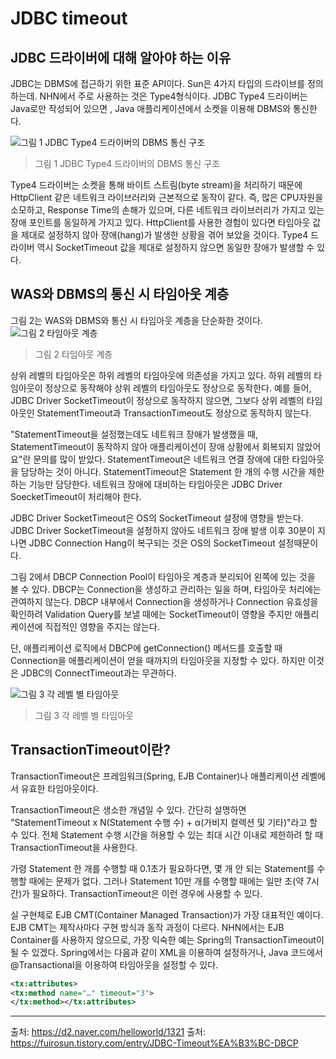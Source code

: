 # JDBC timeout

## JDBC 드라이버에 대해 알아야 하는 이유
 JDBC는 DBMS에 접근하기 위한 표준 API이다. Sun은 4가지 타입의 드라이브를 정의하는데. NHN에서 주로 사용하는 것은 Type4형식이다. JDBC Type4 드라이버는 Java로만 작성되어 있으면 , Java 애플리케이션에서 소켓을 이용해 DBMS와 통신한다. 

![그림 1 JDBC Type4 드라이버의 DBMS 통신 구조](https://d2.naver.com/content/images/2015/06/helloworld-1321-1.png)
>그림 1 JDBC Type4 드라이버의 DBMS 통신 구조

Type4 드라이버는 소켓을 통해 바이트 스트림(byte stream)을 처리하기 때문에 HttpClient 같은 네트워크 라이브러리와 근본적으로 동작이 같다. 즉, 많은 CPU자원을 소모하고, Response Time의 손해가 있으며, 다른 네트워크 라이브러리가 가지고 있는 장애 포인트를 동일하게 가지고 있다. HttpClient를 사용한 경험이 있다면 타임아웃 값을 제대로 설정하지 않아 장애(hang)가 발생한 상황을 겪어 보았을 것이다. Type4 드라이버 역시 SocketTimeout 값을 제대로 설정하지 않으면 동일한 장애가 발생할 수 있다.

## WAS와 DBMS의 통신 시 타임아웃 계층
그림 2는 WAS와 DBMS와 통신 시 타임아웃 계층을 단순화한 것이다.
![그림 2 타임아웃 계층](https://d2.naver.com/content/images/2015/06/helloworld-1321-2.png)
> 그림 2 타임아웃 계층

상위 레벨의 타임아웃은 하위 레벨의 타임아웃에 의존성을 가지고 있다. 하위 레벨의 타임아웃이 정상으로 동작해야 상위 레벨의 타임아웃도 정상으로 동작한다. 예를 들어, JDBC Driver SocketTimeout이 정상으로 동작하지 않으면, 그보다 상위 레벨의 타임아웃인 StatementTimeout과 TransactionTimeout도 정상으로 동작하지 않는다.

"StatementTimeout을 설정했는데도 네트워크 장애가 발생했을 때, StatementTimeout이 동작하지 않아 애플리케이션이 장애 상황에서 회복되지 않았어요"란 문의를 많이 받았다. StatementTimeout은 네트워크 연결 장애에 대한 타임아웃을 담당하는 것이 아니다. StatementTimeout은 Statement 한 개의 수행 시간을 제한하는 기능만 담당한다. 네트워크 장애에 대비하는 타임아웃은 JDBC Driver SoecketTimeout이 처리해야 한다.

JDBC Driver SocketTimeout은 OS의 SocketTimeout 설정에 영향을 받는다. JDBC Driver SocketTimeout을 설정하지 않아도 네트워크 장애 발생 이후 30분이 지나면 JDBC Connection Hang이 복구되는 것은 OS의 SocketTimeout 설정때문이다.

그림 2에서 DBCP Connection Pool이 타임아웃 계층과 분리되어 왼쪽에 있는 것을 볼 수 있다. DBCP는 Connection을 생성하고 관리하는 일을 하며, 타임아웃 처리에는 관여하지 않는다. DBCP 내부에서 Connection을 생성하거나 Connection 유효성을 확인하려 Validation Query를 보낼 때에는 SocketTimeout이 영향을 주지만 애플리케이션에 직접적인 영향을 주지는 않는다.

단, 애플리케이션 로직에서 DBCP에 getConnection() 메서드를 호출할 때 Connection을 애플리케이션이 얻을 때까지의 타임아웃을 지정할 수 있다. 하지만 이것은 JDBC의 ConnectTimeout과는 무관하다.

![그림 3 각 레벨 별 타임아웃](https://d2.naver.com/content/images/2015/06/helloworld-1321-3.png)
>그림 3 각 레벨 별 타임아웃

## TransactionTimeout이란?
TransactionTimeout은 프레임워크(Spring, EJB Container)나 애플리케이션 레벨에서 유효한 타임아웃이다.

TransactionTimeout은 생소한 개념일 수 있다. 간단히 설명하면 "StatementTimeout x N(Statement 수행 수) + α(가비지 컬렉션 및 기타)"라고 할 수 있다. 전체 Statement 수행 시간을 허용할 수 있는 최대 시간 이내로 제한하려 할 때 TransactionTimeout을 사용한다.

가령 Statement 한 개를 수행할 때 0.1초가 필요하다면, 몇 개 안 되는 Statement를 수행할 때에는 문제가 없다. 그러나 Statement 10만 개를 수행할 때에는 일만 초(약 7시간)가 필요하다. TransactionTimeout은 이런 경우에 사용할 수 있다.

실 구현체로 EJB CMT(Container Managed Transaction)가 가장 대표적인 예이다. EJB CMT는 제작사마다 구현 방식과 동작 과정이 다르다. NHN에서는 EJB Container를 사용하지 않으므로, 가장 익숙한 예는 Spring의 TransactionTimeout이 될 수 있겠다. Spring에서는 다음과 같이 XML을 이용하여 설정하거나, Java 코드에서 @Transactional을 이용하여 타임아웃을 설정할 수 있다.

~~~xml
<tx:attributes>  
<tx:method name="…" timeout="3">  
</tx:method></tx:attributes>  
~~~

---
출처: https://d2.naver.com/helloworld/1321
출처: https://fuirosun.tistory.com/entry/JDBC-Timeout%EA%B3%BC-DBCP
